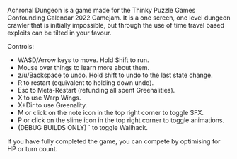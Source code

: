 Achronal Dungeon is a game made for the Thinky Puzzle Games Confounding Calendar 2022 Gamejam. It is a one screen, one level dungeon crawler that is initially impossible, but through the use of time travel based exploits can be tilted in your favour.

Controls:

* WASD/Arrow keys to move. Hold Shift to run.
* Mouse over things to learn more about them.
* z/u/Backspace to undo. Hold shift to undo to the last state change.
* R to restart (equivalent to holding down undo).
* Esc to Meta-Restart (refunding all spent Greenalities).
* X to use Warp Wings.
* X+Dir to use Greenality.
* M or click on the note icon in the top right corner to toggle SFX.
* P or click on the slime icon in the top right corner to toggle animations.
* (DEBUG BUILDS ONLY) ` to toggle Wallhack.

If you have fully completed the game, you can compete by optimising for HP or turn count.